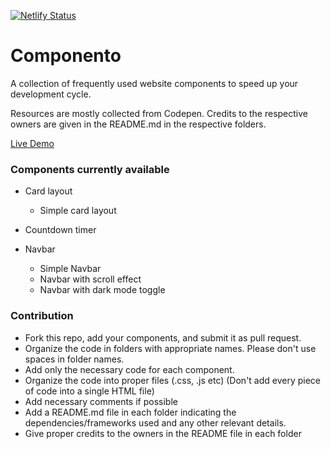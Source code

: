 [![Netlify Status](https://api.netlify.com/api/v1/badges/66adbf0b-e63e-46ff-9906-405f7f07692a/deploy-status)](https://app.netlify.com/sites/webclib/deploys)  
# Componento    
    
A collection of frequently used website components to speed up your development cycle. 
     
Resources are mostly collected from Codepen. Credits to the respective owners are given in the README.md in the respective folders.  
  
[Live Demo](https://componento.netlify.app)
 
   
### Components currently available   

- Card layout
    - Simple card layout   
       
- Countdown timer
   
      
- Navbar
    - Simple Navbar
    - Navbar with scroll effect
    - Navbar with dark mode toggle   

### Contribution   
- Fork this repo, add your components, and submit it as pull request. 
- Organize the code in folders with appropriate names. Please don't use spaces in folder names.
- Add only the necessary code for each component.  
- Organize the code into proper files (.css, .js etc) (Don't add every piece of code into a single HTML file)
- Add necessary comments if possible   
- Add a README.md file in each folder indicating the dependencies/frameworks used and any other relevant details.   
- Give proper credits to the owners in the README file in each folder   
   



